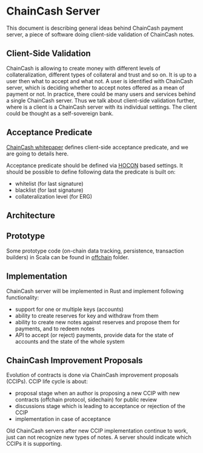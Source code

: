 # ChainCash Server 

This document is describing general ideas behind ChainCash payment server, a piece of software doing client-side 
validation of ChainCash notes. 

## Client-Side Validation

ChainCash is allowing to create money with different levels of collateralization, different types of collateral and 
trust and so on. It is up to a user then what to accept and what not. A user is identified with ChainCash server, which 
is deciding whether to accept notes offered as a mean of payment or not. In practice, there could be many users and 
services behind a single ChainCash server. Thus we talk about client-side validation further, where is a client is a 
ChainCash server with its individual settings. The client could be thought as a self-sovereign bank. 

## Acceptance Predicate

[ChainCash whitepaper](https://github.com/kushti/chaincash/blob/master/paper/chaincash.pdf) defines client-side 
acceptance predicate, and we are going to details here.

Acceptance predicate should be defined via [HOCON](https://github.com/lightbend/config/blob/master/HOCON.md) based settings. 
It should be possible to define following data the predicate is built on:

* whitelist (for last signature)
* blacklist (for last signature)
* collateralization level (for ERG)

## Architecture

## Prototype

Some prototype code (on-chain data tracking, persistence, transaction builders) in Scala can be found in [offchain](https://github.com/kushti/chaincash/tree/master/src/main/scala/chaincash/offchain)
folder. 

## Implementation

ChainCash server will be implemented in Rust and implement following functionality:

* support for one or multiple keys (accounts)
* ability to create reserves for key and withdraw from them
* ability to create new notes against reserves and propose them for payments, and to redeem notes
* API to accept (or reject) payments, provide data for the state of accounts and the state of the whole system

## ChainCash Improvement Proposals

Evolution of contracts is done via ChainCash improvement proposals (CCIPs). CCIP life cycle is about:

* proposal stage when an author is proposing a new CCIP with new contracts (offchain protocol, sidechain)
  for public review 
* discussions stage which is leading to acceptance or rejection of the CCIP
* implementation in case of acceptance

Old ChainCash servers after new CCIP implementation continue to work, just can not recognize new types of notes. A 
server should indicate which CCIPs it is supporting.
